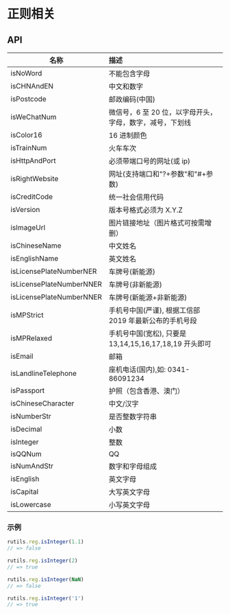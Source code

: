 <!--
 * @Author: your name
 * @Date: 2022-04-11 10:58:50
 * @LastEditTime: 2022-04-11 11:05:49
 * @LastEditors: Please set LastEditors
 * @Description: 打开koroFileHeader查看配置 进行设置: https://github.com/OBKoro1/koro1FileHeader/wiki/%E9%85%8D%E7%BD%AE
 * @FilePath: \rutils\docs\library\reg.md
-->
# 正则相关

## API

| 名称                     | 描述                                                     |
| ------------------------ | :------------------------------------------------------- |
| isNoWord                 | 不能包含字母                                             |
| isCHNAndEN               | 中文和数字                                               |
| isPostcode               | 邮政编码(中国)                                           |
| isWeChatNum              | 微信号，6 至 20 位，以字母开头，字母，数字，减号，下划线 |
| isColor16                | 16 进制颜色                                              |
| isTrainNum               | 火车车次                                                 |
| isHttpAndPort            | 必须带端口号的网址(或 ip)                                |
| isRightWebsite           | 网址(支持端口和"?+参数"和"#+参数)                        |
| isCreditCode             | 统一社会信用代码                                         |
| isVersion                | 版本号格式必须为 X.Y.Z                                   |
| isImageUrl               | 图片链接地址（图片格式可按需增删）                       |
| isChineseName            | 中文姓名                                                 |
| isEnglishName            | 英文姓名                                                 |
| isLicensePlateNumberNER  | 车牌号(新能源)                                           |
| isLicensePlateNumberNNER | 车牌号(非新能源)                                         |
| isLicensePlateNumberNNER | 车牌号(新能源+非新能源)                                  |
| isMPStrict               | 手机号中国(严谨), 根据工信部 2019 年最新公布的手机号段   |
| isMPRelaxed              | 手机号中国(宽松), 只要是 13,14,15,16,17,18,19 开头即可   |
| isEmail                  | 邮箱                                                     |
| isLandlineTelephone      | 座机电话(国内),如: 0341-86091234                         |
| isPassport               | 护照（包含香港、澳门）                                   |
| isChineseCharacter       | 中文/汉字                                                |
| isNumberStr              | 是否整数字符串                                           |
| isDecimal                | 小数                                                     |
| isInteger                | 整数                                                     |
| isQQNum                  | QQ                                                       |
| isNumAndStr              | 数字和字母组成                                           |
| isEnglish                | 英文字母                                                 |
| isCapital                | 大写英文字母                                             |
| isLowercase              | 小写英文字母                                             |

### 示例

```javascript
rutils.reg.isInteger(1.1)
// => false

rutils.reg.isInteger(2)
// => true

rutils.reg.isInteger(NaN)
// => false

rutils.reg.isInteger('1')
// => true
```
